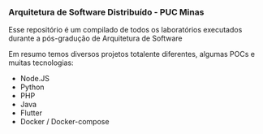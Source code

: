 ### Arquitetura de Software Distribuído - PUC Minas

Esse repositório é um compilado de todos os laboratórios executados durante a pós-gradução de Arquitetura de Software

Em resumo temos diversos projetos totalente diferentes, algumas POCs e muitas tecnologias:

- Node.JS
- Python
- PHP
- Java
- Flutter
- Docker / Docker-compose
